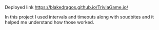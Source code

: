 Deployed link 
 https://blakedragos.github.io/TriviaGame.io/
 
In this project I used intervals and timeouts along with soudbites and it helped me understand how those worked.
